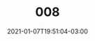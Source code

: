 ---
title: "008"
date: 2021-01-07T19:51:04-03:00
draft: false
autorias: ["Eduardo Zmievski (a.k.a. CurlyBoy)"]
plataformas: ["p5•js"]
descricao: "Este código simples gera um retângulo que gira sobre si mesmo quadro a quadro até chegar na contagem de 100."
autorias_url: ["https://www.instagram.com/curlyboy_____", "https://www.openprocessing.org/user/89655#sketches"]
url: "/formas/008"
---